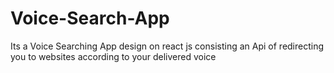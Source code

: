 # Voice-Search-App
Its a Voice Searching App design on react js consisting an Api of redirecting you to websites according to your delivered voice
